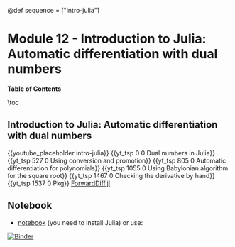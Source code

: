 @def sequence = ["intro-julia"]

# Module 12 - Introduction to Julia: Automatic differentiation with dual numbers


**Table of Contents**

\toc


## Introduction to Julia: Automatic differentiation with dual numbers

{{youtube_placeholder intro-julia}}
{{yt_tsp 0 0 Dual numbers in Julia}}
{{yt_tsp 527 0 Using conversion and promotion}}
{{yt_tsp 805 0 Automatic differentiation for polynomials}}
{{yt_tsp 1055 0  Using Babylonian algorithm for the square root}}
{{yt_tsp 1467 0 Checking the derivative by hand}}
{{yt_tsp 1537 0 Pkg}} [ForwardDiff.jl](https://github.com/JuliaDiff/ForwardDiff.jl)

## Notebook

- [notebook](https://github.com/dataflowr/julia-notebooks.jl/blob/main/AD_with_dual_numbers_Julia.ipynb) (you need to install Julia) or use:

[![Binder](https://mybinder.org/badge_logo.svg)](https://mybinder.org/v2/gh/dataflowr/julia-notebooks.jl/HEAD)